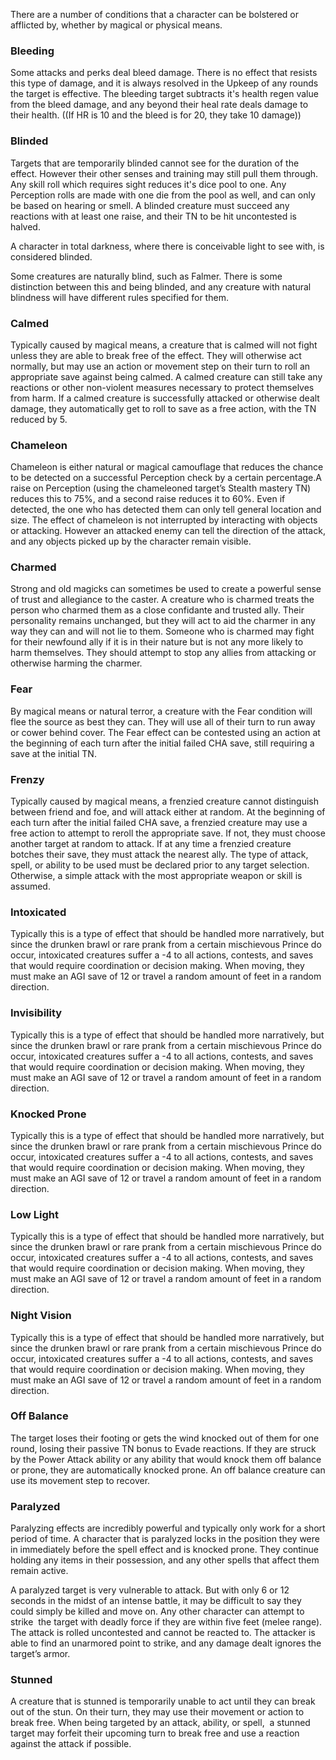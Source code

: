 There are a number of conditions that a character can be bolstered or afflicted by, whether by magical or physical means.

### Bleeding
Some attacks and perks deal bleed damage. There is no effect that resists this type of damage, and it is always resolved in the Upkeep of any rounds the target is effective. The bleeding target subtracts it's health regen value from the bleed damage, and any beyond their heal rate deals damage to their health. ((If HR is 10 and the bleed is for 20, they take 10 damage))
### Blinded
Targets that are temporarily blinded cannot see for the duration of the effect. However their other senses and training may still pull them through. Any skill roll which requires sight reduces it's dice pool to one. Any Perception rolls are made with one die from the pool as well, and can only be based on hearing or smell. A blinded creature must succeed any reactions with at least one raise, and their TN to be hit uncontested is halved.

A character in total darkness, where there is conceivable light to see with, is considered blinded.

Some creatures are naturally blind, such as Falmer. There is some distinction between this and being blinded, and any creature with natural blindness will have different rules specified for them.
### Calmed
Typically caused by magical means, a creature that is calmed will not fight unless they are able to break free of the effect. They will otherwise act normally, but may use an action or movement step on their turn to roll an appropriate save against being calmed. A calmed creature can still take any reactions or other non-violent measures necessary to protect themselves from harm. If a calmed creature is successfully attacked or otherwise dealt damage, they automatically get to roll to save as a free action, with the TN reduced by 5.
### Chameleon
Chameleon is either natural or magical camouflage that reduces the chance to be detected on a successful Perception check by a certain percentage.A raise on Perception (using the chameleoned target’s Stealth mastery TN) reduces this to 75%, and a second raise reduces it to 60%. Even if detected, the one who has detected them can only tell general location and size. The effect of chameleon is not interrupted by interacting with objects or attacking. However an attacked enemy can tell the direction of the attack, and any objects picked up by the character remain visible.
### Charmed
Strong and old magicks can sometimes be used to create a powerful sense of trust and allegiance to the caster. A creature who is charmed treats the person who charmed them as a close confidante and trusted ally. Their personality remains unchanged, but they will act to aid the charmer in any way they can and will not lie to them. Someone who is charmed may fight for their newfound ally if it is in their nature but is not any more likely to harm themselves. They should attempt to stop any allies from attacking or otherwise harming the charmer.
### Fear
By magical means or natural terror, a creature with the Fear condition will flee the source as best they can. They will use all of their turn to run away or cower behind cover. The Fear effect can be contested using an action at the beginning of each turn after the initial failed CHA save, still requiring a save at the initial TN.
### Frenzy
Typically caused by magical means, a frenzied creature cannot distinguish between friend and foe, and will attack either at random. At the beginning of each turn after the initial failed CHA save, a frenzied creature may use a free action to attempt to reroll the appropriate save. If not, they must choose another target at random to attack. If at any time a frenzied creature botches their save, they must attack the nearest ally. The type of attack, spell, or ability to be used must be declared prior to any target selection. Otherwise, a simple attack with the most appropriate weapon or skill is assumed.

### Intoxicated
Typically this is a type of effect that should be handled more narratively, but since the drunken brawl or rare prank from a certain mischievous Prince do occur, intoxicated creatures suffer a -4 to all actions, contests, and saves that would require coordination or decision making. When moving, they must make an AGI save of 12 or travel a random amount of feet in a random direction.
### Invisibility
Typically this is a type of effect that should be handled more narratively, but since the drunken brawl or rare prank from a certain mischievous Prince do occur, intoxicated creatures suffer a -4 to all actions, contests, and saves that would require coordination or decision making. When moving, they must make an AGI save of 12 or travel a random amount of feet in a random direction.
### Knocked Prone
Typically this is a type of effect that should be handled more narratively, but since the drunken brawl or rare prank from a certain mischievous Prince do occur, intoxicated creatures suffer a -4 to all actions, contests, and saves that would require coordination or decision making. When moving, they must make an AGI save of 12 or travel a random amount of feet in a random direction.
### Low Light
Typically this is a type of effect that should be handled more narratively, but since the drunken brawl or rare prank from a certain mischievous Prince do occur, intoxicated creatures suffer a -4 to all actions, contests, and saves that would require coordination or decision making. When moving, they must make an AGI save of 12 or travel a random amount of feet in a random direction.
### Night Vision
Typically this is a type of effect that should be handled more narratively, but since the drunken brawl or rare prank from a certain mischievous Prince do occur, intoxicated creatures suffer a -4 to all actions, contests, and saves that would require coordination or decision making. When moving, they must make an AGI save of 12 or travel a random amount of feet in a random direction.
### Off Balance
The target loses their footing or gets the wind knocked out of them for one round, losing their passive TN bonus to Evade reactions. If they are struck by the Power Attack ability or any ability that would knock them off balance or prone, they are automatically knocked prone. An off balance creature can use its movement step to recover.
### Paralyzed
Paralyzing effects are incredibly powerful and typically only work for a short period of time. A character that is paralyzed locks in the position they were in immediately before the spell effect and is knocked prone. They continue holding any items in their possession, and any other spells that affect them remain active.

A paralyzed target is very vulnerable to attack. But with only 6 or 12 seconds in the midst of an intense battle, it may be difficult to say they could simply be killed and move on. Any other character can attempt to strike  the target with deadly force if they are within five feet (melee range). The attack is rolled uncontested and cannot be reacted to. The attacker is able to find an unarmored point to strike, and any damage dealt ignores the target’s armor.
### Stunned
A creature that is stunned is temporarily unable to act until they can break out of the stun. On their turn, they may use their movement or action to break free. When being targeted by an attack, ability, or spell,  a stunned target may forfeit their upcoming turn to break free and use a reaction against the attack if possible.